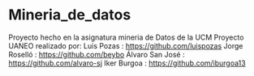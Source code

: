 # Mineria_de_datos
Proyecto hecho en la asignatura mineria de Datos de la UCM
Proyecto UANEO realizado por:
Luis Pozas : https://github.com/luispozas
Jorge Roselló : https://github.com/beybo
Álvaro San José : https://github.com/alvaro-sj
Iker Burgoa : https://github.com/iburgoa13
